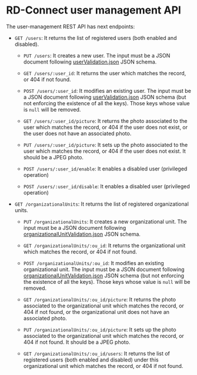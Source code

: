 # RD-Connect user management API

The user-management REST API has next endpoints:

* `GET /users`: It returns the list of registered users (both enabled and disabled).

	* `PUT /users`: It creates a new user. The input must be a JSON document following [userValidation.json](libs/RDConnect/userValidation.json) JSON schema.

	* `GET /users/:user_id`: It returns the user which matches the record, or 404 if not found.
	
	* `POST /users/:user_id`: It modifies an existing user. The input must be a JSON document following [userValidation.json](libs/RDConnect/userValidation.json) JSON schema (but not enforcing the existence of all the keys). Those keys whose value is `null` will be removed.

	* `GET /users/:user_id/picture`: It returns the photo associated to the user which matches the record, or 404 if the user does not exist, or the user does not have an associated photo.

	* `PUT /users/:user_id/picture`: It sets up the photo associated to the user which matches the record, or 404 if the user does not exist. It should be a JPEG photo.

	* `POST /users/:user_id/enable`: It enables a disabled user (privileged operation)

	* `POST /users/:user_id/disable`: It enables a disabled user (privileged operation)

* `GET /organizationalUnits`: It returns the list of registered organizational units.

	* `PUT /organizationalUnits`: It creates a new organizational unit. The input must be a JSON document following [organizationalUnitValidation.json](libs/RDConnect/organizationalUnitValidation.json) JSON schema.

	* `GET /organizationalUnits/:ou_id`: It returns the organizational unit which matches the record, or 404 if not found.

	* `POST /organizationalUnits/:ou_id`: It modifies an existing organizational unit. The input must be a JSON document following [organizationalUnitValidation.json](libs/RDConnect/organizationalUnitValidation.json) JSON schema (but not enforcing the existence of all the keys). Those keys whose value is `null` will be removed.

	* `GET /organizationalUnits/:ou_id/picture`: It returns the photo associated to the organizational unit which matches the record, or 404 if not found, or the organizational unit does not have an associated photo.

	* `PUT /organizationalUnits/:ou_id/picture`: It sets up the photo associated to the organizational unit which matches the record, or 404 if not found. It should be a JPEG photo.

	* `GET /organizationalUnits/:ou_id/users`: It returns the list of registered users (both enabled and disabled) under this organizational unit which matches the record, or 404 if not found.

